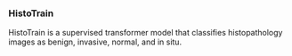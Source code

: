 ### HistoTrain
HistoTrain is a supervised transformer model that classifies histopathology images as benign, invasive, normal, and in situ. 
